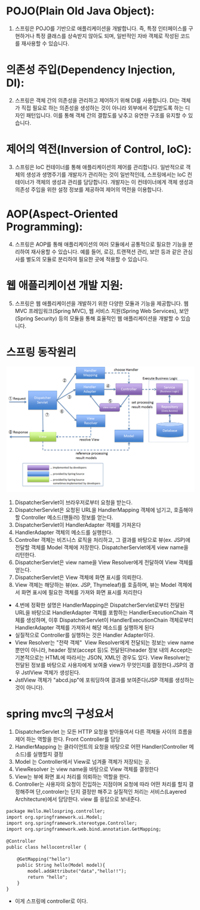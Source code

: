 
# POJO(Plain Old Java Object):
1. 스프링은 POJO를 기반으로 애플리케이션을 개발합니다. 즉, 특정 인터페이스를 구현하거나 특정 클래스를 상속받지 않아도 되며, 일반적인 자바 객체로 작성된 코드를 재사용할 수 있습니다.

# 의존성 주입(Dependency Injection, DI):
2. 스프링은 객체 간의 의존성을 관리하고 제어하기 위해 DI를 사용합니다. DI는 객체가 직접 필요로 하는 의존성을 생성하는 것이 아니라 외부에서 주입받도록 하는 디자인 패턴입니다. 이를 통해 객체 간의 결합도를 낮추고 유연한 구조를 유지할 수 있습니다.

# 제어의 역전(Inversion of Control, IoC):
3. 스프링은 IoC 컨테이너를 통해 애플리케이션의 제어를 관리합니다. 일반적으로 객체의 생성과 생명주기를 개발자가 관리하는 것이 일반적인데, 스프링에서는 IoC 컨테이너가 객체의 생성과 관리를 담당합니다. 개발자는 이 컨테이너에게 객체 생성과 의존성 주입을 위한 설정 정보를 제공하여 제어의 역전을 이용합니다.

# AOP(Aspect-Oriented Programming):
4. 스프링은 AOP를 통해 애플리케이션의 여러 모듈에서 공통적으로 필요한 기능을 분리하여 재사용할 수 있습니다. 예를 들어, 로깅, 트랜잭션 관리, 보안 등과 같은 관심사를 별도의 모듈로 분리하여 필요한 곳에 적용할 수 있습니다.


# 웹 애플리케이션 개발 지원:
5. 스프링은 웹 애플리케이션을 개발하기 위한 다양한 모듈과 기능을 제공합니다. 웹 MVC 프레임워크(Spring MVC), 웹 서비스 지원(Spring Web Services), 보안(Spring Security) 등의 모듈을 통해 효율적인 웹 애플리케이션을 개발할 수 있습니다.
# 스프링 동작원리
![alt text](image.png)
1. DispatcherServlet이 브라우저로부터 요청을 받는다.
2. DispatcherServlet은 요청된 URL을 HandlerMapping 객체에 넘기고, 호출해야 할 Controller 메소드(핸들러) 정보를 얻는다.
3. DispatcherServlet이 HandlerAdapter 객체를 가져온다
4. HandlerAdapter 객체의 메소드를 실행한다.
5. Controller 객체는 비즈니스 로직을 처리하고, 그 결과를 바탕으로 뷰(ex. JSP)에 전달할 객체를 Model 객체에 저장한다. DispatcherServlet에게 view name을 리턴한다.
6. DispatcherServlet은 view name을 View Resolver에게 전달하여 View 객체를 얻는다.
7. DispatcherServlet은 View 객체에 화면 표시를 의뢰한다.
8. View 객체는 해당하는 뷰(ex. JSP, Thymeleaf)를 호출하며, 뷰는 Model 객체에서 화면 표시에 필요한 객체를 가져와 화면 표시를 처리한다
-  4.번에 정확한 설명은  HandlerMapping은 DispatcherServlet로부터 전달된 URL을 바탕으로 HandlerAdapter 객체를 포함하는 HandlerExecutionChain 객체를 생성하며, 이후 DispatcherServlet이 HandlerExecutionChain 객체로부터 HandlerAdapter 객체를 가져와서 해당 메소드를 실행하게 된다
- 실질적으로 Controller를 실행하는 것은 Handler Adapter이다.
- View Resolver는 "전략 객체"  View Resolver에게 전달되는 정보는 view name뿐만이 아니라, header 정보(accept 등)도 전달된다header 정보 내의 Accept는 기본적으로는 HTML에 따라서는 JSON, XML인 경우도 있다. View Resolver는 전달된 정보를 바탕으로 사용자에게 보여줄 view가 무엇인지를 결정한다.JSP의 경우 JstlView 객체가 생성된다. 
- JstlView 객체가 "abcd.jsp"에 포워딩하여 결과를 보여준다(JSP 객체를 생성하는 것이 아니다).
# spring mvc의 구성요서
1.  DispatcherServlet 는 모든 HTTP 요청을 받아들여서 다른 객체들 사이의 흐름을 제어 하는 역할을 한다. Front Controller를 담당
2. HandlerMapping 는 클라이언트의 요청을 바탕으로 어떤 Handler(Controller 메소드)를 실행할지 결정
3.  Model 는 Controller에서 View로 넘겨줄 객체가 저장되는 곳.
4.  ViewResolver 는  view name을 바탕으로 View 객체를 결정한다
5. View는 뷰에 화면 표시 처리를 의뢰하는 역할을 한다.
6.  Controller는 사용자의 요청이 진입하는 지점이며 요청에 따라 어떤 처리를 할지 결정해주며 단,controler는 단지 결정만 해주고 실질적인 처리는 서비스(Layered Architecture)에서 담당한다. view 를 응답으로 보내준다.
```
package Hello.Hellospring.controller;
import org.springframework.ui.Model;
import org.springframework.stereotype.Controller;
import org.springframework.web.bind.annotation.GetMapping;

@Controller
public class hellocontroller {

    @GetMapping("hello")
    public String hello(Model model){
        model.addAttribute("data","hello!!");
        return "hello";
    }
}
```
- 이게 스프링에 controller로 이다.